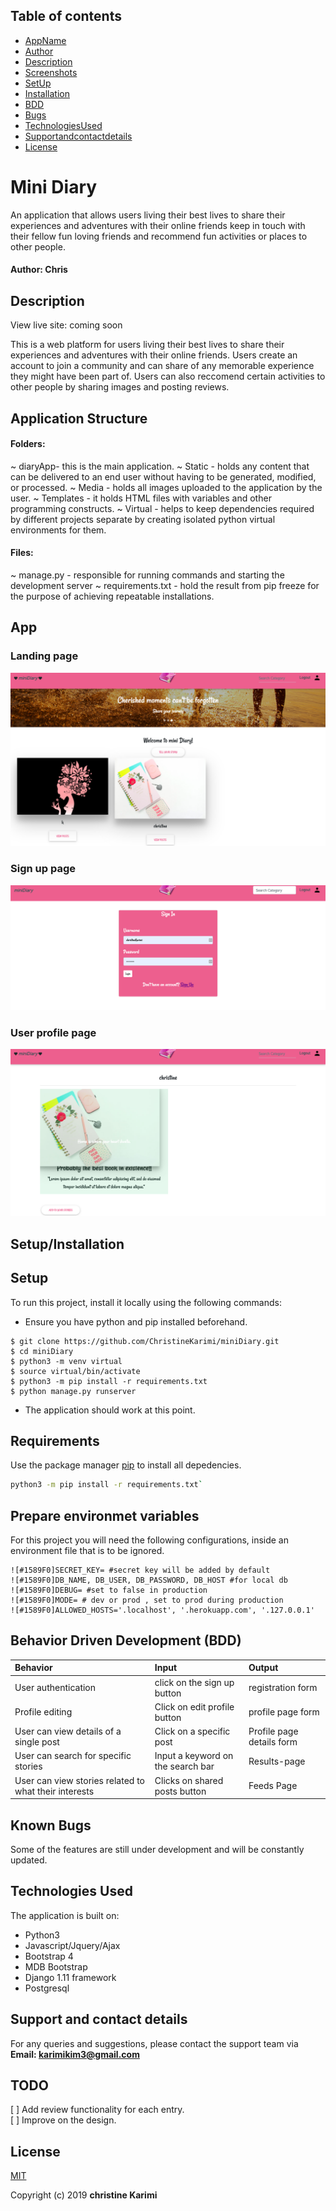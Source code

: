 ## Table of contents
*  [AppName](#Mini-Diary)
*  [Author](##Author-Chris)
*  [Description](##App-Description)
*  [Screenshots](###App-screenshots)
*  [SetUp](##Setup-Installation)
*  [Installation](##App-Requirements)
*  [BDD](##Behavior-Driven-Development)
*  [Bugs](###Known-Bugs)
*  [TechnologiesUsed]( ##Technologies-Used)
*  [Supportandcontactdetails](##Support-and-contact-details)
*  [License](##App-License)

# Mini Diary

An application that allows users living their best lives to share their experiences and adventures with their online friends keep in touch with their fellow fun loving friends and recommend fun activities or places to other people. 

#### Author: Chris

## Description
View live site: coming soon

This is a web platform for users living their best lives to share their experiences and adventures with their online friends. Users create an account to join a community and can share of any memorable experience they might have been part of. Users can also reccomend certain activities to other people by sharing images and posting reviews. 

## Application Structure
#### Folders:

~ diaryApp- this is the main application.
~ Static - holds any content that can be delivered to an end user without having to be generated, modified, or processed.
~ Media - holds all images uploaded to the application by the user.
~ Templates - it holds HTML files with variables and other programming constructs.
~ Virtual - helps to keep dependencies required by different projects separate by creating isolated python virtual environments for them.

#### Files:

~ manage.py - responsible for running commands and starting the development server
~ requirements.txt - hold the result from pip freeze for the purpose of achieving repeatable installations.


## App  
### Landing page
![Landing Page](static/images/one.png) 

### Sign up page
![Sign Up](static/images/two.png)

### User profile page
![Shared memories page/profile](static/images/three.png)

## Setup/Installation 

## Setup
To run this project, install it locally using the following commands:
* Ensure you have python and pip installed beforehand.

```
$ git clone https://github.com/ChristineKarimi/miniDiary.git
$ cd miniDiary
$ python3 -m venv virtual
$ source virtual/bin/activate
$ python3 -m pip install -r requirements.txt
$ python manage.py runserver
```

* The application should work at this point.

## Requirements

Use the package manager [pip](https://pip.readthedocs.io/en/1.1/requirements.html) to install all depedencies.

```bash
python3 -m pip install -r requirements.txt`
```

## Prepare environmet variables
For this project you will need the following configurations, inside an environment file that is to be ignored.
```
![#1589F0]SECRET_KEY= #secret key will be added by default
![#1589F0]DB_NAME, DB_USER, DB_PASSWORD, DB_HOST #for local db
![#1589F0]DEBUG= #set to false in production
![#1589F0]MODE= # dev or prod , set to prod during production
![#1589F0]ALLOWED_HOSTS='.localhost', '.herokuapp.com', '.127.0.0.1'
```

## Behavior Driven Development (BDD)
| Behavior | Input    | Output   |
| :------------- | :------------- | :------------- |
| User authentication | click on the sign up button  | registration form |
| Profile editing | Click on edit profile button  | profile page form|
| User can view details of a single post | Click on a specific post  | Profile page details form |
| User can search for specific stories | Input a keyword on the search bar | Results-page |
| User can view stories related to what their interests| Clicks on shared posts button| Feeds Page |

## Known Bugs
Some of the features are still under development and will be constantly updated. 

## Technologies Used
The application is built on:
* Python3
* Javascript/Jquery/Ajax
* Bootstrap 4
* MDB Bootstrap
* Django 1.11 framework
* Postgresql 

## Support and contact details
For any queries and suggestions, please contact the support team via **Email: karimikim3@gmail.com**

## TODO
[ ] Add review functionality for each entry.<br>
[ ] Improve on the design.

## License
[MIT](https://choosealicense.com/licenses/mit/)

Copyright (c) 2019 **christine Karimi**
